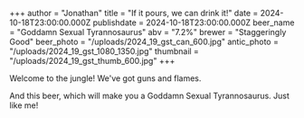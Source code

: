 +++
author = "Jonathan"
title = "If it pours, we can drink it!"
date = 2024-10-18T23:00:00.000Z
publishdate = 2024-10-18T23:00:00.000Z
beer_name = "Goddamn Sexual Tyrannosaurus"
abv = "7.2%"
brewer = "Staggeringly Good"
beer_photo = "/uploads/2024_19_gst_can_600.jpg"
antic_photo = "/uploads/2024_19_gst_1080_1350.jpg"
thumbnail = "/uploads/2024_19_gst_thumb_600.jpg"
+++

Welcome to the jungle! We've got guns and flames.

And this beer, which will make you a Goddamn Sexual Tyrannosaurus. Just like me!
